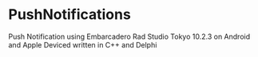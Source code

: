 # PushNotifications
Push Notification using Embarcadero Rad Studio Tokyo 10.2.3 on Android and Apple Deviced written in C++ and Delphi

